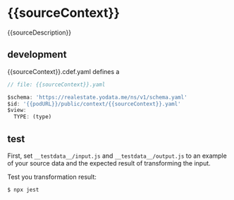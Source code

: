 # {{sourceContext}}

{{sourceDescription}}

## development

{{sourceContext}}.cdef.yaml defines a 

```javascript
// file: {{sourceContext}}.yaml

$schema: 'https://realestate.yodata.me/ns/v1/schema.yaml'
$id: '{{podURL}}/public/context/{{sourceContext}}.yaml'
$view:
  TYPE: (type)
```

## test

First, set `__testdata__/input.js` and `__testdata__/output.js` to an example 
of your source data and the expected result of transforming the input.

Test you transformation result:

```javascript
$ npx jest

```